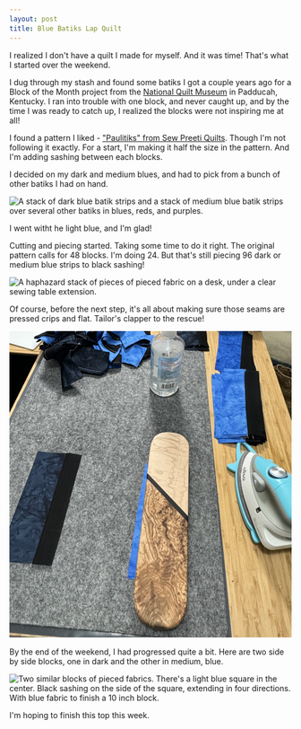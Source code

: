 ```yaml
---
layout: post
title: Blue Batiks Lap Quilt
---
```

I realized I don't have a quilt I made for myself. And it was time! That's what I started over the weekend.

I dug through my stash and found some batiks I got a couple years ago for a Block of the Month project from the [National Quilt Museum](https://quiltmuseum.org/) in Padducah, Kentucky. I ran into trouble with one block, and never caught up, and by the time I was ready to catch up, I realized the blocks were not inspiring me at all!

I found a pattern I liked - ["Paulitiks" from Sew Preeti Quilts](https://sewpreetiquilts.blogspot.com/2014/10/paulitiks.html). Though I'm not following it exactly. For a start, I'm making it half the size in the pattern. And I'm adding sashing between each blocks. 

I decided on my dark and medium blues, and had to pick from a bunch of other batiks I had on hand.

<img src="/images/batik-choices.jpg" alt="A stack of dark blue batik strips and a stack of medium blue batik strips over several other batiks in blues, reds, and purples." />

I went witht he light blue, and I'm glad!

Cutting and piecing started. Taking some time to do it right. The original pattern calls for 48 blocks. I'm doing 24. But that's still piecing 96 dark or medium blue strips to black sashing!

<img src="/images/batik-pieces.jpg" alt="A haphazard stack of pieces of pieced fabric on a desk, under a clear sewing table extension." />

Of course, before the next step, it's all about making sure those seams are pressed crips and flat. Tailor's clapper to the rescue!

<img src="/images/batik-clapper.jpg" alt="A 3 inch x 12 inch block of hardwood on fabric, on top of a grey wool ironing mat, with a small iron beside the mat, and a bottle of starch alternative."/> 

By the end of the weekend, I had progressed quite a bit. Here are two side by side blocks, one in dark and the other in medium, blue.

<img src="/images/batic-blocks-side-by-side.jpg" alt="Two similar blocks of pieced fabrics. There's a light blue square in the center. Black sashing on the side of the square, extending in four directions. With blue fabric to finish a 10 inch block." />

I'm hoping to finish this top this week.
